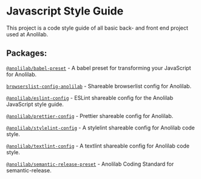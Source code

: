 # Javascript Style Guide

This project is a code style guide of all basic back- and front end project used at Anolilab.

## Packages:

[`@anolilab/babel-preset`](./packages/babel-preset)
    - A babel preset for transforming your JavaScript for Anolilab.

[`browserslist-config-anolilab`](./packages/browserslist-config-anolilab)
    - Shareable browserlist config  for Anolilab.

[`@anolilab/eslint-config`](./packages/eslint-config)
    - ESLint shareable config for the Anolilab JavaScript style guide.

[`@anolilab/prettier-config`](./packages/prettier-config)
    - Prettier shareable config for Anolilab.

[`@anolilab/stylelint-config`](./packages/stylelint-config)
    - A stylelint shareable config for Anolilab code style.

[`@anolilab/textlint-config`](packages/textlint-config)
    - A textlint shareable config for Anolilab code style.

[`@anolilab/semantic-release-preset`](packages/semantic-release-preset)
    - Anolilab Coding Standard for semantic-release.

